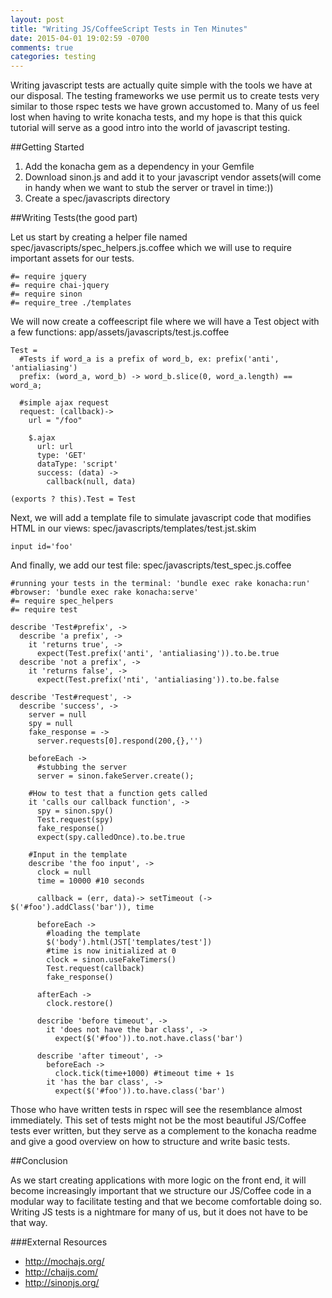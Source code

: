 ```yaml
---
layout: post
title: "Writing JS/CoffeeScript Tests in Ten Minutes"
date: 2015-04-01 19:02:59 -0700
comments: true
categories: testing
---
```

Writing javascript tests are actually quite simple with the tools we have at our disposal. The testing frameworks we use permit us to create tests very similar to those rspec tests we have grown accustomed to. Many of us feel lost when having to write konacha tests, and my hope is that this quick tutorial will serve as a good intro into the world of javascript testing.

##Getting Started

1. Add the konacha gem as a dependency in your Gemfile
2. Download sinon.js and add it to your javascript vendor assets(will come in handy when we want to stub the server or travel in time:))
3. Create a spec/javascripts directory

##Writing Tests(the good part)

Let us start by creating a helper file named spec/javascripts/spec_helpers.js.coffee which we will use to require important assets for our tests.
```
#= require jquery
#= require chai-jquery
#= require sinon
#= require_tree ./templates
```

We will now create a coffeescript file where we will have a Test object with a few functions: app/assets/javascripts/test.js.coffee
```
Test =
  #Tests if word_a is a prefix of word_b, ex: prefix('anti', 'antialiasing')
  prefix: (word_a, word_b) -> word_b.slice(0, word_a.length) == word_a;

  #simple ajax request
  request: (callback)->
    url = "/foo"

    $.ajax
      url: url
      type: 'GET'
      dataType: 'script'
      success: (data) ->
        callback(null, data)

(exports ? this).Test = Test
```

Next, we will add a template file to simulate javascript code that modifies HTML in our views: spec/javascripts/templates/test.jst.skim
```
input id='foo'

```


And finally, we add our test file: spec/javascripts/test_spec.js.coffee
```
#running your tests in the terminal: 'bundle exec rake konacha:run'
#browser: 'bundle exec rake konacha:serve'
#= require spec_helpers
#= require test

describe 'Test#prefix', ->
  describe 'a prefix', ->
    it 'returns true', ->
      expect(Test.prefix('anti', 'antialiasing')).to.be.true
  describe 'not a prefix', ->
    it 'returns false', ->
      expect(Test.prefix('nti', 'antialiasing')).to.be.false

describe 'Test#request', ->
  describe 'success', ->
    server = null
    spy = null
    fake_response = ->
      server.requests[0].respond(200,{},'')

    beforeEach ->
      #stubbing the server
      server = sinon.fakeServer.create();

    #How to test that a function gets called
    it 'calls our callback function', ->
      spy = sinon.spy()
      Test.request(spy)
      fake_response()
      expect(spy.calledOnce).to.be.true

    #Input in the template
    describe 'the foo input', ->
      clock = null
      time = 10000 #10 seconds

      callback = (err, data)-> setTimeout (-> $('#foo').addClass('bar')), time

      beforeEach ->
        #loading the template
        $('body').html(JST['templates/test'])
        #time is now initialized at 0
        clock = sinon.useFakeTimers()
        Test.request(callback)
        fake_response()

      afterEach ->
        clock.restore()

      describe 'before timeout', ->
        it 'does not have the bar class', ->
          expect($('#foo')).to.not.have.class('bar')

      describe 'after timeout', ->
        beforeEach ->
          clock.tick(time+1000) #timeout time + 1s
        it 'has the bar class', ->
          expect($('#foo')).to.have.class('bar')
```
Those who have written tests in rspec will see the resemblance almost immediately. This set of tests might not be the most beautiful JS/Coffee tests ever written, but they serve as a complement to the konacha readme and give a good overview on how to structure and write basic tests.

##Conclusion

As we start creating applications with more logic on the front end, it will become increasingly important that we structure our JS/Coffee code in a modular way to facilitate testing and that we become comfortable doing so. Writing JS tests is a nightmare for many of us, but it does not have to be that way.

###External Resources
- http://mochajs.org/
- http://chaijs.com/
- http://sinonjs.org/
